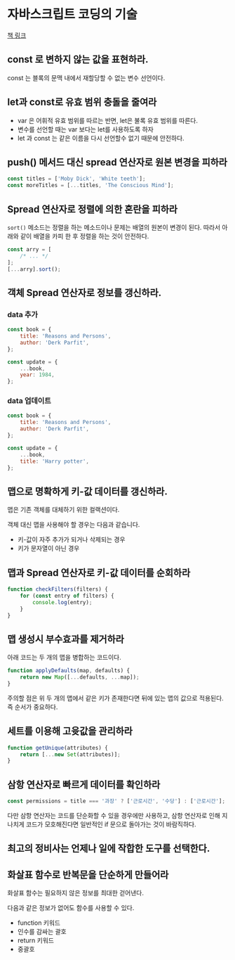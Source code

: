 # 자바스크립트 코딩의 기술

[책 링크](http://www.yes24.com/Product/Goods/85019231)

## const 로 변하지 않는 값을 표현하라.

const 는 블록의 문맥 내에서 재할당할 수 없는 변수 선언이다.

## let과 const로 유효 범위 충돌을 줄여라

-   var 은 어휘적 유효 범위를 따르는 반면, let은 불록 유효 범위를 따른다.
-   변수를 선언할 때는 var 보다는 let를 사용하도록 하자
-   let 과 const 는 같은 이름을 다시 선언할수 없기 때문에 안전하다.

## push() 메서드 대신 spread 연산자로 원본 변경을 피하라

```js
const titles = ['Moby Dick', 'White teeth'];
const moreTitles = [...titles, 'The Conscious Mind'];
```

## Spread 연산자로 정렬에 의한 혼란을 피하라

`sort()` 메소드는 정렬을 하는 메소드이나 문제는 배열의 원본이 변경이 된다.
따라서 아래와 같이 배열을 카피 한 후 정렬을 하는 것이 안전하다.

```js
const arry = [
    /* ... */
];
[...arry].sort();
```

## 객체 Spread 연산자로 정보를 갱신하라.

### data 추가

```js
const book = {
    title: 'Reasons and Persons',
    author: 'Derk Parfit',
};

const update = {
    ...book,
    year: 1984,
};
```

### data 업데이트

```js
const book = {
    title: 'Reasons and Persons',
    author: 'Derk Parfit',
};

const update = {
    ...book,
    title: 'Harry potter',
};
```

## 맵으로 명확하게 키-값 데이터를 갱신하라.

맵은 기존 객체를 대체하기 위한 컬랙션이다.

객체 대신 맵을 사용해야 할 경우는 다음과 같습니다.

-   키-값이 자주 추가가 되거나 삭제되는 경우
-   키가 문자열이 아닌 경우

## 맵과 Spread 연산자로 키-값 데이터를 순회하라

```js
function checkFilters(filters) {
    for (const entry of filters) {
        console.log(entry);
    }
}
```

## 맵 생성시 부수효과를 제거하라

아래 코드는 두 개의 맵을 병합하는 코드이다.

```js
function applyDefaults(map, defaults) {
    return new Map([...defaults, ...map]);
}
```

주의할 점은 위 두 개의 맵에서 같은 키가 존재한다면 뒤에 있는 맵의 값으로 적용된다.
즉 순서가 중요하다.

## 세트를 이용해 고윳값을 관리하라

```js
function getUnique(attributes) {
    return [...new Set(attributes)];
}
```

## 삼항 연산자로 빠르게 데이터를 확인하라

```js
const permissions = title === '과장' ? ['근로시간', '수당'] : ['근로시간'];
```

다만 삼항 연산자는 코드를 단순화할 수 있을 경우에만 사용하고, 삼항 연산자로 인해 지나치게 코드가 모호해진다면 일반적인 if 문으로 돌아가는 것이 바람직하다.

## 최고의 정비사는 언제나 일에 작합한 도구를 선택한다.

## 화살표 함수로 반복문을 단순하게 만들어라

화살표 함수는 필요하지 않은 정보를 최대한 걷어낸다.

다음과 같은 정보가 없어도 함수를 사용할 수 있다.

- function 키워드
- 인수를 감싸는 괄호
- return 키워드
- 중괄호